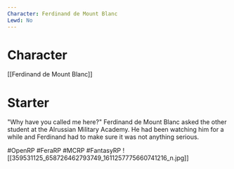 ```yaml
---
Character: Ferdinand de Mount Blanc
Lewd: No
---
```

# Character
[[Ferdinand de Mount Blanc]]
# Starter
"Why have you called me here?" Ferdinand de Mount Blanc asked the other student at the Alrussian Military Academy. He had been watching him for a while and Ferdinand had to make sure it was not anything serious.

#OpenRP #FeraRP #MCRP #FantasyRP
![[359531125_658726462793749_1611257775660741216_n.jpg]]